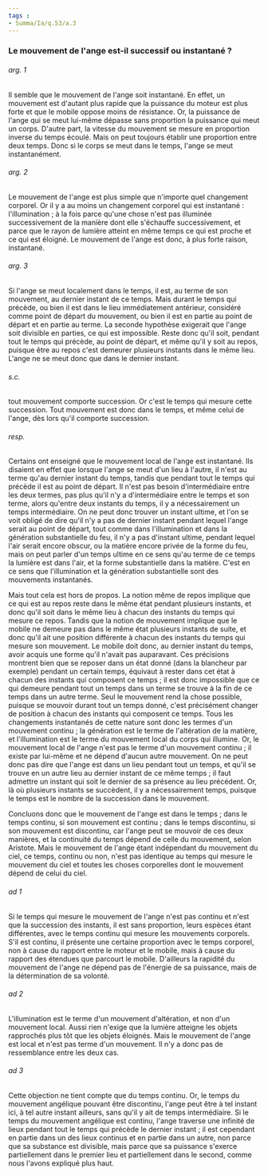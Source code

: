 ```yaml
---
tags : 
- Summa/Ia/q.53/a.3
---
```


### Le mouvement de l'ange est-il successif ou instantané ?

###### arg. 1
Il semble que le mouvement de l'ange soit instantané. En effet, un mouvement est d'autant plus rapide que la puissance du moteur est plus forte et que le mobile oppose moins de résistance. Or, la puissance de l'ange qui se meut lui-même dépasse sans proportion la puissance qui meut un corps. D'autre part, la vitesse du mouvement se mesure en proportion inverse du temps écoulé. Mais on peut toujours établir une proportion entre deux temps. Donc si le corps se meut dans le temps, l'ange se meut instantanément. 

###### arg. 2
Le mouvement de l'ange est plus simple que n'importe quel changement corporel. Or il y a au moins un changement corporel qui est instantané : l'illumination ; à la fois parce qu'une chose n'est pas illuminée successivement de la manière dont elle s'échauffe successivement, et parce que le rayon de lumière atteint en même temps ce qui est proche et ce qui est éloigné. Le mouvement de l'ange est donc, à plus forte raison, instantané. 

###### arg. 3
Si l'ange se meut localement dans le temps, il est, au terme de son mouvement, au dernier instant de ce temps. Mais durant le temps qui précède, ou bien il est dans le lieu immédiatement antérieur, considéré comme point de départ du mouvement, ou bien il est en partie au point de départ et en partie au terme. La seconde hypothèse exigerait que l'ange soit divisible en parties, ce qui est impossible. Reste donc qu'il soit, pendant tout le temps qui précède, au point de départ, et même qu'il y soit au repos, puisque être au repos c'est demeurer plusieurs instants dans le même lieu. L'ange ne se meut donc que dans le dernier instant. 

###### s.c.
tout mouvement comporte succession. Or c'est le temps qui mesure cette succession. Tout mouvement est donc dans le temps, et même celui de l'ange, dès lors qu'il comporte succession. 

###### resp.
Certains ont enseigné que le mouvement local de l'ange est instantané. Ils disaient en effet que lorsque l'ange se meut d'un lieu à l'autre, il n'est au terme qu'au dernier instant du temps, tandis que pendant tout le temps qui précède il est au point de départ. Il n'est pas besoin d'intermédiaire entre les deux termes, pas plus qu'il n'y a d'intermédiaire entre le temps et son terme, alors qu'entre deux instants du temps, il y a nécessairement un temps intermédiaire. On ne peut donc trouver un instant ultime, et l'on se voit obligé de dire qu'il n'y a pas de dernier instant pendant lequel l'ange serait au point de départ, tout comme dans l'illumination et dans la génération substantielle du feu, il n'y a pas d'instant ultime, pendant lequel l'air serait encore obscur, ou la matière encore privée de la forme du feu, mais on peut parler d'un temps ultime en ce sens qu'au terme de ce temps la lumière est dans l'air, et la forme substantielle dans la matière. C'est en ce sens que l'illumination et la génération substantielle sont des mouvements instantanés. 

Mais tout cela est hors de propos. La notion même de repos implique que ce qui est au repos reste dans le même état pendant plusieurs instants, et donc qu'il soit dans le même lieu à chacun des instants du temps qui mesure ce repos. Tandis que la notion de mouvement implique que le mobile ne demeure pas dans le même état plusieurs instants de suite, et donc qu'il ait une position différente à chacun des instants du temps qui mesure son mouvement. Le mobile doit donc, au dernier instant du temps, avoir acquis une forme qu'il n'avait pas auparavant. Ces précisions montrent bien que se reposer dans un état donné (dans la blancheur par exemple) pendant un certain temps, équivaut à rester dans cet état à chacun des instants qui composent ce temps ; il est donc impossible que ce qui demeure pendant tout un temps dans un terme se trouve à la fin de ce temps dans un autre terme. Seul le mouvement rend la chose possible, puisque se mouvoir durant tout un temps donné, c'est précisément changer de position à chacun des instants qui composent ce temps. Tous les changements instantanés de cette nature sont donc les termes d'un mouvement continu ; la génération est le terme de l'altération de la matière, et l'illumination est le terme du mouvement local du corps qui illumine. Or, le mouvement local de l'ange n'est pas le terme d'un mouvement continu ; il existe par lui-même et ne dépend d'aucun autre mouvement. On ne peut donc pas dire que l'ange est dans un lieu pendant tout un temps, et qu'il se trouve en un autre lieu au dernier instant de ce même temps ; il faut admettre un instant qui soit le dernier de sa présence au lieu précédent. Or, là où plusieurs instants se succèdent, il y a nécessairement temps, puisque le temps est le nombre de la succession dans le mouvement. 

Concluons donc que le mouvement de l'ange est dans le temps ; dans le temps continu, si son mouvement est continu ; dans le temps discontinu, si son mouvement est discontinu, car l'ange peut se mouvoir de ces deux manières, et la continuité du temps dépend de celle du mouvement, selon Aristote. Mais le mouvement de l'ange étant indépendant du mouvement du ciel, ce temps, continu ou non, n'est pas identique au temps qui mesure le mouvement du ciel et toutes les choses corporelles dont le mouvement dépend de celui du ciel. 

###### ad 1
Si le temps qui mesure le mouvement de l'ange n'est pas continu et n'est que la succession des instants, il est sans proportion, leurs espèces étant différentes, avec le temps continu qui mesure les mouvements corporels. S'il est continu, il présente une certaine proportion avec le temps corporel, non à cause du rapport entre le moteur et le mobile, mais à cause du rapport des étendues que parcourt le mobile. D'ailleurs la rapidité du mouvement de l'ange ne dépend pas de l'énergie de sa puissance, mais de la détermination de sa volonté. 

###### ad 2
L'illumination est le terme d'un mouvement d'altération, et non d'un mouvement local. Aussi rien n'exige que la lumière atteigne les objets rapprochés plus tôt que les objets éloignés. Mais le mouvement de l'ange est local et n'est pas terme d'un mouvement. Il n'y a donc pas de ressemblance entre les deux cas. 

###### ad 3
Cette objection ne tient compte que du temps continu. Or, le temps du mouvement angélique pouvant être discontinu, l'ange peut être à tel instant ici, à tel autre instant ailleurs, sans qu'il y ait de temps intermédiaire. Si le temps du mouvement angélique est continu, l'ange traverse une infinité de lieux pendant tout le temps qui précède le dernier instant ; il est cependant en partie dans un des lieux continus et en partie dans un autre, non parce que sa substance est divisible, mais parce que sa puissance s'exerce partiellement dans le premier lieu et partiellement dans le second, comme nous l'avons expliqué plus haut. 






